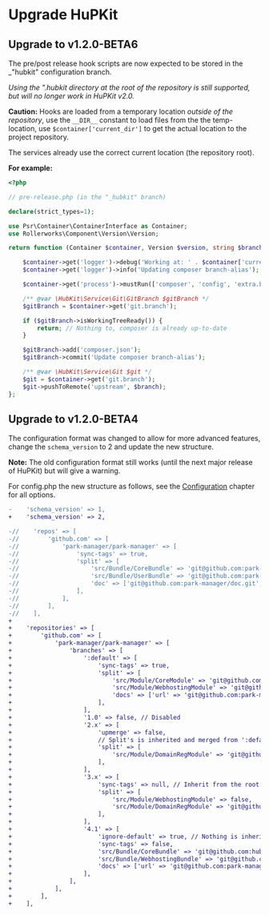 Upgrade HuPKit
==============

Upgrade to v1.2.0-BETA6
-----------------------

The pre/post release hook scripts are now expected to be stored in the _"hubkit" configuration branch.

*Using the ".hubkit directory at the root of the repository is still supported, but will no longer work
in HuPKit v2.0.*

**Caution:** Hooks are loaded from a temporary location *outside of the repository*, use the `__DIR__`
constant to load files from the the temp-location, use `$container['current_dir']`
to get the actual location to the project repository.

The services already use the correct current location (the repository root).

**For example:**

```php
<?php

// pre-release.php (in the "_hubkit" branch)

declare(strict_types=1);

use Psr\Container\ContainerInterface as Container;
use Rollerworks\Component\Version\Version;

return function (Container $container, Version $version, string $branch, ?string $releaseTitle, string $changelog) {

    $container->get('logger')->debug('Working at: ' . $container['current_dir']);
    $container->get('logger')->info('Updating composer branch-alias');

    $container->get('process')->mustRun(['composer', 'config', 'extra.branch-alias.dev-'.$branch, sprintf('%d.%d-dev', $version->major, $version->minor)]);

    /** @var \HubKit\Service\Git\GitBranch $gitBranch */
    $gitBranch = $container->get('git.branch');

    if ($gitBranch->isWorkingTreeReady()) {
        return; // Nothing to, composer is already up-to-date
    }

    $gitBranch->add('composer.json');
    $gitBranch->commit('Update composer branch-alias');

    /** @var \HubKit\Service\Git $git */
    $git = $container->get('git.branch');
    $git->pushToRemote('upstream', $branch);
};
```

Upgrade to v1.2.0-BETA4
-----------------------

The configuration format was changed to allow for more advanced features, change
the `schema_version` to 2 and update the new structure.

**Note:** The old configuration format still works (until the next major release of HuPKit) but will give a warning.

For config.php the new structure as follows, see the [Configuration](config.md) chapter for all options.

```diff
-    'schema_version' => 1,
+    'schema_version' => 2,

-//    'repos' => [
-//        'github.com' => [
-//            'park-manager/park-manager' => [
-//                'sync-tags' => true,
-//                'split' => [
-//                    'src/Bundle/CoreBundle' => 'git@github.com:park-manager/core-bundle.git',
-//                    'src/Bundle/UserBundle' => 'git@github.com:park-manager/user-bundle.git',
-//                    'doc' => ['git@github.com:park-manager/doc.git', 'sync-tags' => false],
-//                ],
-//            ],
-//        ],
-//    ],
+
+    'repositories' => [
+        'github.com' => [
+            'park-manager/park-manager' => [
+                'branches' => [
+                    ':default' => [
+                        'sync-tags' => true,
+                        'split' => [
+                            'src/Module/CoreModule' => 'git@github.com:hubkit-sandbox/core-module.git',
+                            'src/Module/WebhostingModule' => 'git@github.com:hubkit-sandbox/webhosting-module.git',
+                            'docs' => ['url' => 'git@github.com:park-manager/doc.git', 'sync-tags' => false],
+                        ],
+                    ],
+                    '1.0' => false, // Disabled
+                    '2.x' => [
+                        'upmerge' => false,
+                        // Split's is inherited and merged from ':default'
+                        'split' => [
+                            'src/Module/DomainRegModule' => 'git@github.com:hubkit-sandbox/webhosting-module.git',
+                        ],
+                    ],
+                    '3.x' => [
+                        'sync-tags' => null, // Inherit from the root configuration.
+                        'split' => [
+                            'src/Module/WebhostingModule' => false,
+                            'src/Module/DomainRegModule' => 'git@github.com:hubkit-sandbox/webhosting-module.git',
+                        ],
+                    ],
+                    '4.1' => [
+                        'ignore-default' => true, // Nothing is inherited from ':default'
+                        'sync-tags' => false,
+                        'src/Bundle/CoreBundle' => 'git@github.com:hubkit-sandbox/core-module.git',
+                        'src/Bundle/WebhostingBundle' => 'git@github.com:hubkit-sandbox/webhosting-module.git',
+                        'docs' => ['url' => 'git@github.com:park-manager/doc.git', 'sync-tags' => false],
+                    ],
+                ],
+            ],
+        ],
+    ],
```

